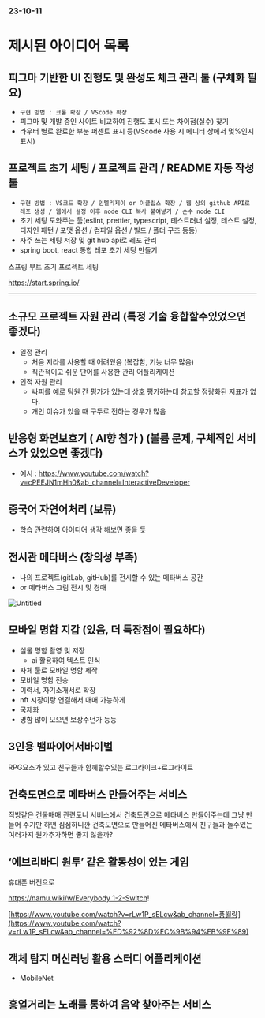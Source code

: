 ### 23-10-11
# 제시된 아이디어 목록

## 피그마 기반한 UI 진행도 및 완성도 체크 관리 툴 (구체화 필요)

- `구현 방법 : 크롬 확장 / VScode 확장`
- 피그마 및 개발 중인 사이트 비교하여 진행도 표시 또는 차이점(실수) 찾기
- 라우터 별로 완료한 부분 퍼센트 표시 등(VScode 사용 시 에디터 상에서 몇%인지 표시)

## 프로젝트 초기 세팅 / 프로젝트 관리 / README 자동 작성 툴

- `구현 방법 : VS코드 확장 / 인텔리제이 or 이클립스 확장 / 웹 상의 github API로 레포 생성 / 웹에서 설정 이후 node CLI 복사 붙여넣기 / 순수 node CLI`
- 초기 세팅 도와주는 툴(eslint, prettier, typescript, 테스트러너 설정, 테스트 설정, 디자인 패턴 / 포맷 옵션 / 컴파일 옵션 / 빌드 / 폴더 구조 등등)
- 자주 쓰는 세팅 저장 및 git hub api로 레포 관리
- spring boot, react 통합 레포 초기 세팅 만들기

스프링 부트 초기 프로젝트 세팅

https://start.spring.io/

---

## 소규모 프로젝트 자원 관리 (특정 기술 융합할수있었으면 좋겠다)

- 일정 관리
    - 처음 지라를 사용할 때 어려웠음 (복잡함, 기능 너무 많음)
    - 직관적이고 쉬운 단어를 사용한 관리 어플리케이션
- 인적 자원 관리
    - 싸피를 예로 팀원 간 평가가 있는데 상호 평가하는데 참고할 정량화된 지표가 없다.
    - 개인 이슈가 있을 때 구두로 전하는 경우가 많음

## 반응형 화면보호기 ( AI향 첨가 ) (볼륨 문제, 구체적인 서비스가 있었으면 좋겠다)

- 예시 : https://www.youtube.com/watch?v=cPEEJN1mHh0&ab_channel=InteractiveDeveloper

## 중국어 자연어처리 (보류)

- 학습 관련하여 아이디어 생각 해보면 좋을 듯

## 전시관 메타버스 (창의성 부족)

- 나의 프로젝트(gitLab, gitHub)를 전시할 수 있는 메타버스 공간
- or 메타버스 그림 전시 및 경매

![Untitled](https://prod-files-secure.s3.us-west-2.amazonaws.com/c58fbba9-b436-43d2-87b1-4f0374009ed2/b8e410b9-99eb-45b5-a715-ee56890aae03/Untitled.png)

## 모바일 명함 지갑 (있음, 더 특장점이 필요하다)

- 실물 명함 촬영 및 저장
    - ai 활용하여 텍스트 인식
- 자체 툴로 모바일 명함 제작
- 모바일 명함 전송
- 이력서, 자기소개서로 확장
- nft 시장이랑 연결해서 매매 가능하게
- 국제화
- 명함 많이 모으면 보상주던가 등등

## 3인용 뱀파이어서바이벌

RPG요소가 있고 친구들과 함께할수있는 로그라이크+로그라이트

## 건축도면으로 메타버스 만들어주는 서비스

직방같은 건물매매 관련도니 서비스에서 건축도면으로 메타버스 만들어주는데
그냥 만들어 주기만 하면 심심하니깐 건축도면으로 만들어진 메타버스에서 친구들과 놀수있는 여러가지 뭔가추가하면 좋지 않을까?

## ‘에브리바디 원투’ 같은 활동성이 있는 게임

휴대폰 버전으로

[https://namu.wiki/w/Everybody 1-2-Switch](https://namu.wiki/w/Everybody%201-2-Switch)!

[https://www.youtube.com/watch?v=rLw1P_sELcw&ab_channel=풍월량](https://www.youtube.com/watch?v=rLw1P_sELcw&ab_channel=%ED%92%8D%EC%9B%94%EB%9F%89)

## 객체 탐지 머신러닝 활용 스터디 어플리케이션

- MobileNet

## 흥얼거리는 노래를 통하여 음악 찾아주는 서비스
